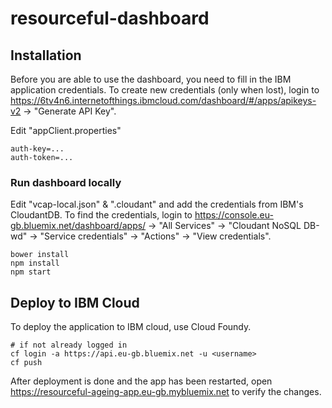 # resourceful-dashboard

## Installation
Before you are able to use the dashboard, you need to fill in the IBM application credentials.
To create new credentials (only when lost), login to https://6tv4n6.internetofthings.ibmcloud.com/dashboard/#/apps/apikeys-v2 -> "Generate API Key".

Edit "appClient.properties"
```shell
auth-key=...
auth-token=...
```

### Run dashboard locally
Edit "vcap-local.json" & ".cloudant" and add the credentials from IBM's CloudantDB.
To find the credentials, login to https://console.eu-gb.bluemix.net/dashboard/apps/ -> "All Services" -> "Cloudant NoSQL DB-wd" -> "Service credentials" -> "Actions" -> "View credentials".
```shell
bower install
npm install
npm start
```

## Deploy to IBM Cloud
To deploy the application to IBM cloud, use Cloud Foundy.
```shell
# if not already logged in
cf login -a https://api.eu-gb.bluemix.net -u <username>
cf push
```

After deployment is done and the app has been restarted, open https://resourceful-ageing-app.eu-gb.mybluemix.net to verify the changes.
